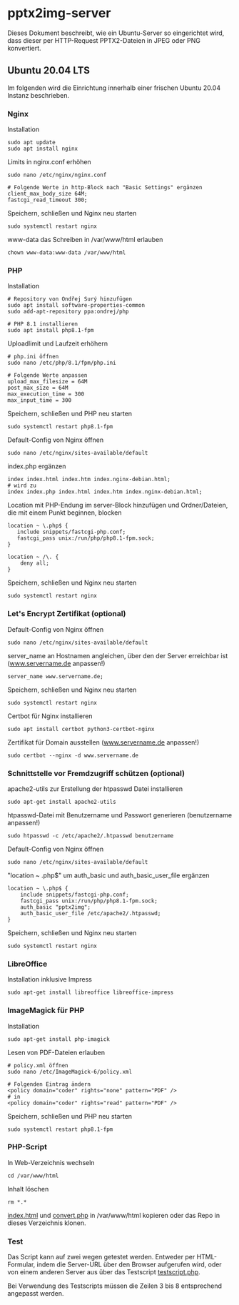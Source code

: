 # pptx2img-server

Dieses Dokument beschreibt, wie ein Ubuntu-Server so eingerichtet wird, dass dieser per HTTP-Request PPTX2-Dateien in JPEG oder PNG konvertiert.

## Ubuntu 20.04 LTS

Im folgenden wird die Einrichtung innerhalb einer frischen Ubuntu 20.04 Instanz beschrieben.

### Nginx

Installation

```
sudo apt update
sudo apt install nginx
```

Limits in nginx.conf erhöhen

```
sudo nano /etc/nginx/nginx.conf

# Folgende Werte in http-Block nach "Basic Settings" ergänzen
client_max_body_size 64M;
fastcgi_read_timeout 300;
```

Speichern, schließen und Nginx neu starten

```
sudo systemctl restart nginx
```

www-data das Schreiben in /var/www/html erlauben

```
chown www-data:www-data /var/www/html
```

### PHP

Installation

```
# Repository von Ondřej Surý hinzufügen
sudo apt install software-properties-common
sudo add-apt-repository ppa:ondrej/php

# PHP 8.1 installieren
sudo apt install php8.1-fpm
```

Uploadlimit und Laufzeit erhöhern

```
# php.ini öffnen
sudo nano /etc/php/8.1/fpm/php.ini

# Folgende Werte anpassen
upload_max_filesize = 64M
post_max_size = 64M
max_execution_time = 300
max_input_time = 300
```

Speichern, schließen und PHP neu starten

```
sudo systemctl restart php8.1-fpm
```

Default-Config von Nginx öffnen

```
sudo nano /etc/nginx/sites-available/default
```

index.php ergänzen

```
index index.html index.htm index.nginx-debian.html;
# wird zu
index index.php index.html index.htm index.nginx-debian.html;
```

Location mit PHP-Endung im server-Block hinzufügen und Ordner/Dateien, die mit einem Punkt beginnen, blocken

```
location ~ \.php$ {
   include snippets/fastcgi-php.conf;
   fastcgi_pass unix:/run/php/php8.1-fpm.sock;
}

location ~ /\. {
    deny all;
}
```

Speichern, schließen und Nginx neu starten

```
sudo systemctl restart nginx
```

### Let's Encrypt Zertifikat (optional)

Default-Config von Nginx öffnen

```
sudo nano /etc/nginx/sites-available/default
```

server_name an Hostnamen angleichen, über den der Server erreichbar ist (www.servername.de anpassen!)

```
server_name www.servername.de;
```

Speichern, schließen und Nginx neu starten

```
sudo systemctl restart nginx
```

Certbot für Nginx installieren

```
sudo apt install certbot python3-certbot-nginx
```

Zertifikat für Domain ausstellen (www.servername.de anpassen!)

```
sudo certbot --nginx -d www.servername.de
```

### Schnittstelle vor Fremdzugriff schützen (optional)

apache2-utils zur Erstellung der htpasswd Datei installieren

```
sudo apt-get install apache2-utils
```

htpasswd-Datei mit Benutzername und Passwort generieren (benutzername anpassen!)

```
sudo htpasswd -c /etc/apache2/.htpasswd benutzername
```

Default-Config von Nginx öffnen

```
sudo nano /etc/nginx/sites-available/default
```

"location ~ \.php$" um auth_basic und auth_basic_user_file ergänzen

```
location ~ \.php$ {
    include snippets/fastcgi-php.conf;
    fastcgi_pass unix:/run/php/php8.1-fpm.sock;
    auth_basic "pptx2img";
    auth_basic_user_file /etc/apache2/.htpasswd;
}
```

Speichern, schließen und Nginx neu starten

```
sudo systemctl restart nginx
```

### LibreOffice

Installation inklusive Impress

```
sudo apt-get install libreoffice libreoffice-impress
```

### ImageMagick für PHP

Installation

```
sudo apt-get install php-imagick
```

Lesen von PDF-Dateien erlauben

```
# policy.xml öffnen
sudo nano /etc/ImageMagick-6/policy.xml

# Folgenden Eintrag ändern
<policy domain="coder" rights="none" pattern="PDF" />
# in
<policy domain="coder" rights="read" pattern="PDF" />
```

Speichern, schließen und PHP neu starten

```
sudo systemctl restart php8.1-fpm
```

### PHP-Script

In Web-Verzeichnis wechseln

```
cd /var/www/html
```

Inhalt löschen

```
rm *.*
```

[index.html](index.html) und [convert.php](convert.php) in /var/www/html kopieren oder das Repo in dieses Verzeichnis klonen.

### Test

Das Script kann auf zwei wegen getestet werden. Entweder per HTML-Formular, indem die Server-URL über den Browser aufgerufen wird, oder von einem anderen Server aus über das Testscript [testscript.php](testscript.php).

Bei Verwendung des Testscripts müssen die Zeilen 3 bis 8 entsprechend angepasst werden.
